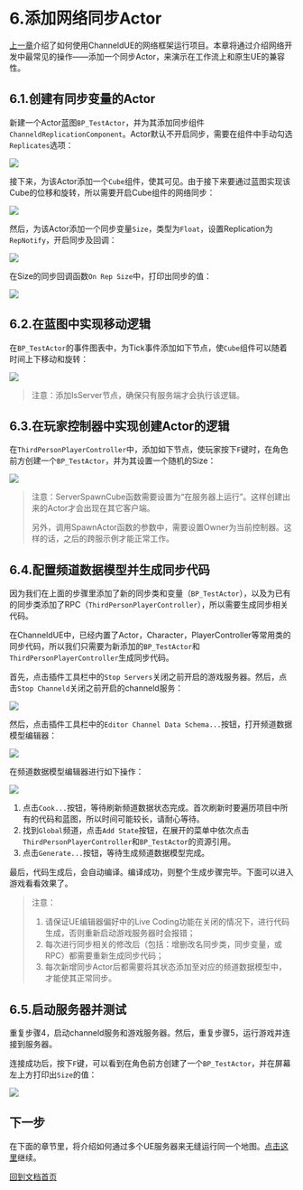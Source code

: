 # 6.添加网络同步Actor
[上一章](zh/third-person-template.md)介绍了如何使用ChanneldUE的网络框架运行项目。本章将通过介绍网络开发中最常见的操作——添加一个同步Actor，来演示在工作流上和原生UE的兼容性。

## 6.1.创建有同步变量的Actor
新建一个Actor蓝图`BP_TestActor`，并为其添加同步组件`ChanneldReplicationComponent`。Actor默认不开启同步，需要在组件中手动勾选`Replicates`选项：

![](../images/actor_replicates.png)

接下来，为该Actor添加一个`Cube`组件，使其可见。由于接下来要通过蓝图实现该Cube的位移和旋转，所以需要开启Cube组件的网络同步：

![](../images/cube_component_replicates.png)

然后，为该Actor添加一个同步变量`Size`，类型为`Float`，设置Replication为`RepNotify`，开启同步及回调：

![](../images/test_actor_size.png)

在Size的同步回调函数`On Rep Size`中，打印出同步的值：

![](../images/test_actor_size_on_rep.png)

## 6.2.在蓝图中实现移动逻辑
在`BP_TestActor`的事件图表中，为Tick事件添加如下节点，使`Cube`组件可以随着时间上下移动和旋转：

![](../images/test_actor_tick.png)

>注意：添加IsServer节点，确保只有服务端才会执行该逻辑。

## 6.3.在玩家控制器中实现创建Actor的逻辑
在`ThirdPersonPlayerController`中，添加如下节点，使玩家按下`F`键时，在角色前方创建一个`BP_TestActor`，并为其设置一个随机的Size：

![](../images/pc_spawn_cube.png)

>注意：ServerSpawnCube函数需要设置为“在服务器上运行”。这样创建出来的Actor才会出现在其它客户端。
>
>另外，调用SpawnActor函数的参数中，需要设置Owner为当前控制器。这样的话，之后的跨服示例才能正常工作。

## 6.4.配置频道数据模型并生成同步代码
因为我们在上面的步骤里添加了新的同步类和变量（`BP_TestActor`），以及为已有的同步类添加了RPC（`ThirdPersonPlayerController`），所以需要生成同步相关代码。

在ChanneldUE中，已经内置了Actor，Character，PlayerController等常用类的同步代码，所以我们只需要为新添加的`BP_TestActor`和`ThirdPersonPlayerController`生成同步代码。

首先，点击插件工具栏中的`Stop Servers`关闭之前开启的游戏服务器。然后，点击`Stop Channeld`关闭之前开启的channeld服务：

![](../images/stop_servers_and_channeld.png)

然后，点击插件工具栏中的`Editor Channel Data Schema...`按钮，打开频道数据模型编辑器：

![](../images/open_channel_data_schema_editor.png)

在频道数据模型编辑器进行如下操作：

![](../images/add_global_demo_channel_data_state.png)

1. 点击`Cook...`按钮，等待刷新频道数据状态完成。首次刷新时要遍历项目中所有的代码和蓝图，所以时间可能较长，请耐心等待。
2. 找到`Global`频道，点击`Add State`按钮，在展开的菜单中依次点击`ThirdPersonPlayerController`和`BP_TestActor`的资源引用。
3. 点击`Generate...`按钮，等待生成频道数据模型完成。

最后，代码生成后，会自动编译。编译成功，则整个生成步骤完毕。下面可以进入游戏看看效果了。

>
>注意：
>1. 请保证UE编辑器偏好中的Live Coding功能在关闭的情况下，进行代码生成，否则重新启动游戏服务器时会报错；
>2. 每次进行同步相关的修改后（包括：增删改名同步类，同步变量，或RPC）都需要重新生成同步代码；
>3. 每次新增同步Actor后都需要将其状态添加至对应的频道数据模型中，才能使其正常同步。
>

## 6.5.启动服务器并测试
重复步骤4，启动channeld服务和游戏服务器。然后，重复步骤5，运行游戏并连接到服务器。

连接成功后，按下`F`键，可以看到在角色前方创建了一个`BP_TestActor`，并在屏幕左上方打印出`Size`的值：

![](../images/test_actor_spawn.png)

## 下一步
在下面的章节里，将介绍如何通过多个UE服务器来无缝运行同一个地图。[点击这里](zh/use-spatial-channel.md)继续。

[回到文档首页](zh/README.md)
